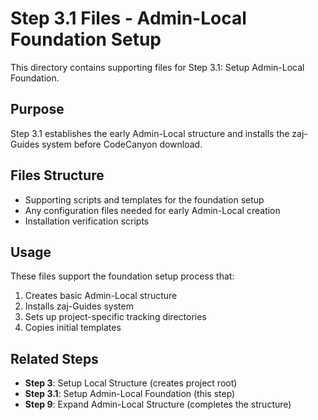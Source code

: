 # Step 3.1 Files - Admin-Local Foundation Setup

This directory contains supporting files for Step 3.1: Setup Admin-Local Foundation.

## Purpose

Step 3.1 establishes the early Admin-Local structure and installs the zaj-Guides system before CodeCanyon download.

## Files Structure

-   Supporting scripts and templates for the foundation setup
-   Any configuration files needed for early Admin-Local creation
-   Installation verification scripts

## Usage

These files support the foundation setup process that:

1. Creates basic Admin-Local structure
2. Installs zaj-Guides system
3. Sets up project-specific tracking directories
4. Copies initial templates

## Related Steps

-   **Step 3**: Setup Local Structure (creates project root)
-   **Step 3.1**: Setup Admin-Local Foundation (this step)
-   **Step 9**: Expand Admin-Local Structure (completes the structure)
